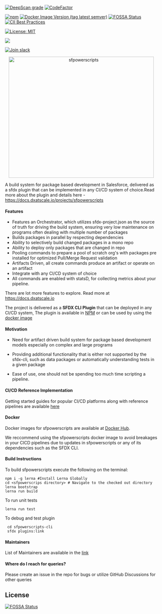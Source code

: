 [![DeepScan grade](https://deepscan.io/api/teams/10234/projects/12959/branches/208838/badge/grade.svg)](https://deepscan.io/dashboard#view=project&tid=10234&pid=12959&bid=208838) [![CodeFactor](https://www.codefactor.io/repository/github/dxatscale/sfpowerscripts/badge/develop)](https://www.codefactor.io/repository/github/dxatscale/sfpowerscripts/overview/develop)

[![npm](https://img.shields.io/npm/v/@dxatscale/sfpowerscripts)](https://www.npmjs.com/package/@dxatscale/sfpowerscripts) [![Docker Image Version (tag latest semver)](https://img.shields.io/docker/v/dxatscale/sfpowerscripts/release-dec21)](https://hub.docker.com/r/dxatscale/sfpowerscripts) 
[![FOSSA Status](https://app.fossa.com/api/projects/git%2Bgithub.com%2Fdxatscale%2Fsfpowerscripts.svg?type=shield)](https://app.fossa.com/projects/git%2Bgithub.com%2Fdxatscale%2Fsfpowerscripts?ref=badge_shield) [![CII Best Practices](https://bestpractices.coreinfrastructure.org/projects/5614/badge)](https://bestpractices.coreinfrastructure.org/projects/5614)

[![License: MIT](https://img.shields.io/badge/License-MIT-yellow.svg)](https://opensource.org/licenses/MIT)



![](https://img.shields.io/badge/Compatible%20with%20sfdx--cli-7.145.0-green) 

[![Join slack](https://i.imgur.com/FZZmA3g.png)](https://launchpass.com/dxatscale)

<p align="center">
  <img alt="sfpowerscripts" src="https://repository-images.githubusercontent.com/248449736/efc1bf15-b87f-4926-a675-7841650c2433" width="480" height="400">
</p>


A build system for package based development in Salesforce, delivered as a sfdx plugin that can be implemented in any CI/CD system of choice.Read more about the plugin and details here - https://docs.dxatscale.io/projects/sfpowerscripts


#### Features

- Features an Orchestrator, which utilizes sfdx-project.json as the source of truth for driving the build system, ensuring very low maintenance on programs often dealing with multiple number of packages
- Builds packages in parallel by respecting dependencies
- Ability to selectively build changed packages in a mono repo
- Ability to deploy only packages that are changed in repo
- Pooling commands to prepare a pool of scratch org's with packages pre installed for optimized Pull/Merge Request validation
- Artifacts Driven, all create commands produce an artifact or operate on an artifact
- Integrate with any CI/CD system of choice
- All commands are enabled with statsD, for collecting metrics about your pipeline.

There are lot more features to explore. Read more at  https://docs.dxatscale.io

The project is delivered as a <b>SFDX CLI Plugin</b> that can be deployed in any CI/CD system, The plugin is available in  [NPM](https://www.npmjs.com/package/@dxatscale/sfpowerscripts) or can be 
used by using the [docker image](https://hub.docker.com/r/dxatscale/sfpowerscripts)

#### Motivation

- Need for artifact driven build system for package based development models especially on complex and large programs

- Providing additional functionality that is either not supported by the sfdx-cli, such as data packages or automatically understanding tests in a given package

- Ease of use, one should not be spending too much time scripting a pipeline.

#### CI/CD Reference Implementation

Getting started guides for popular CI/CD platforms along with reference pipelines are available [here](https://docs.dxatscale.io/ci-cd/reference-implementation)


#### Docker

Docker images for sfpowerscripts are available at [Docker Hub](https://hub.docker.com/r/dxatscale/sfpowerscripts).

We reccommend using the sfpowerscripts docker image to avoid breakages in your CICD pipelines due to updates in sfpowerscripts or any of its dependencies such as the SFDX CLI.

#### Build Instructions 
To build sfpowerscripts execute the following on the terminal: 
```
npm i -g lerna #Install Lerna Globally
cd <sfpowerscrips directory> # Navigate to the checked out directory 
lerna bootstrap
lerna run build
```

To run unit tests

```
lerna run test
```

To debug and test plugin

```
 cd sfpowerscripts-cli
 sfdx plugins:link
```

#### Maintainers

List of Maintainers are available in the [link](https://docs.dxatscale.io/about-us)


#### Where do I reach for queries?

Please create an issue in the repo for bugs or utilize GitHub Discussions for other queries


## License
[![FOSSA Status](https://app.fossa.com/api/projects/git%2Bgithub.com%2Fdxatscale%2Fsfpowerscripts.svg?type=large)](https://app.fossa.com/projects/git%2Bgithub.com%2Fdxatscale%2Fsfpowerscripts?ref=badge_large)
